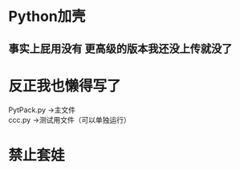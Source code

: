 Python加壳
===
事实上屁用没有 更高级的版本我还没上传就没了
---
反正我也懒得写了
===
PytPack.py   ->主文件<br>
ccc.py       ->测试用文件（可以单独运行）<br>

禁止套娃
===



